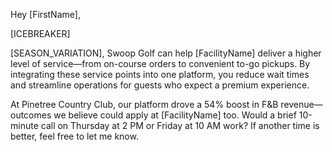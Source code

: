 Hey [FirstName],

[ICEBREAKER]

[SEASON_VARIATION], Swoop Golf can help [FacilityName] deliver a higher level of service—from on-course orders to convenient to-go pickups. By integrating these service points into one platform, you reduce wait times and streamline operations for guests who expect a premium experience.

At Pinetree Country Club, our platform drove a 54% boost in F&B revenue—outcomes we believe could apply at [FacilityName] too. Would a brief 10-minute call on Thursday at 2 PM or Friday at 10 AM work? If another time is better, feel free to let me know.